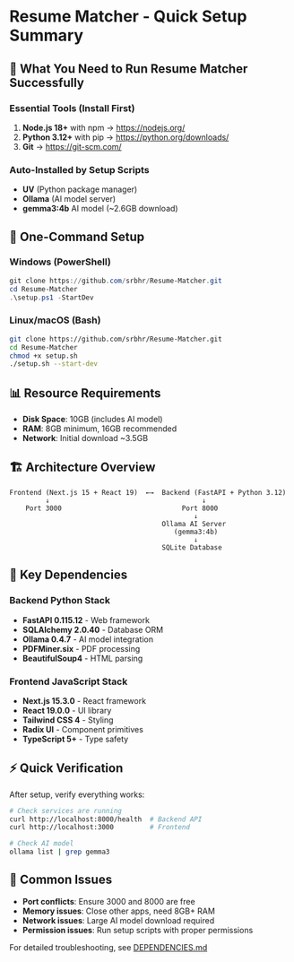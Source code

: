 # Resume Matcher - Quick Setup Summary

## 🎯 What You Need to Run Resume Matcher Successfully

### Essential Tools (Install First)
1. **Node.js 18+** with npm → https://nodejs.org/
2. **Python 3.12+** with pip → https://python.org/downloads/
3. **Git** → https://git-scm.com/

### Auto-Installed by Setup Scripts
- **UV** (Python package manager)
- **Ollama** (AI model server)
- **gemma3:4b** AI model (~2.6GB download)

## 🚀 One-Command Setup

### Windows (PowerShell)
```powershell
git clone https://github.com/srbhr/Resume-Matcher.git
cd Resume-Matcher
.\setup.ps1 -StartDev
```

### Linux/macOS (Bash)
```bash
git clone https://github.com/srbhr/Resume-Matcher.git
cd Resume-Matcher
chmod +x setup.sh
./setup.sh --start-dev
```

## 📊 Resource Requirements
- **Disk Space**: 10GB (includes AI model)
- **RAM**: 8GB minimum, 16GB recommended
- **Network**: Initial download ~3.5GB

## 🏗️ Architecture Overview
```
Frontend (Next.js 15 + React 19)  ←→  Backend (FastAPI + Python 3.12)
         ↓                                      ↓
    Port 3000                              Port 8000
                                              ↓
                                      Ollama AI Server
                                         (gemma3:4b)
                                              ↓
                                      SQLite Database
```

## 📝 Key Dependencies

### Backend Python Stack
- **FastAPI 0.115.12** - Web framework
- **SQLAlchemy 2.0.40** - Database ORM  
- **Ollama 0.4.7** - AI model integration
- **PDFMiner.six** - PDF processing
- **BeautifulSoup4** - HTML parsing

### Frontend JavaScript Stack  
- **Next.js 15.3.0** - React framework
- **React 19.0.0** - UI library
- **Tailwind CSS 4** - Styling
- **Radix UI** - Component primitives
- **TypeScript 5+** - Type safety

## ⚡ Quick Verification
After setup, verify everything works:
```bash
# Check services are running
curl http://localhost:8000/health  # Backend API
curl http://localhost:3000         # Frontend

# Check AI model
ollama list | grep gemma3
```

## 🔧 Common Issues
- **Port conflicts**: Ensure 3000 and 8000 are free
- **Memory issues**: Close other apps, need 8GB+ RAM
- **Network issues**: Large AI model download required
- **Permission issues**: Run setup scripts with proper permissions

For detailed troubleshooting, see [DEPENDENCIES.md](DEPENDENCIES.md)